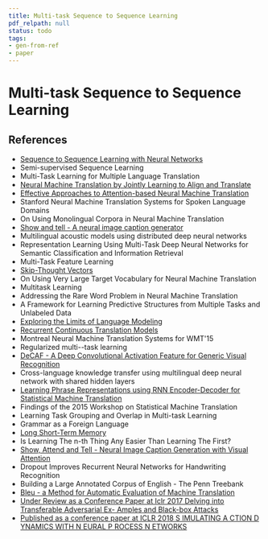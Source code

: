 ```yaml
---
title: Multi-task Sequence to Sequence Learning
pdf_relpath: null
status: todo
tags:
- gen-from-ref
- paper
---
```


# Multi-task Sequence to Sequence Learning

## References

- [Sequence to Sequence Learning with Neural Networks](./sequence-to-sequence-learning-with-neural-networks.md)
- Semi-supervised Sequence Learning
- Multi-Task Learning for Multiple Language Translation
- [Neural Machine Translation by Jointly Learning to Align and Translate](./neural-machine-translation-by-jointly-learning-to-align-and-translate.md)
- [Effective Approaches to Attention-based Neural Machine Translation](./effective-approaches-to-attention-based-neural-machine-translation.md)
- Stanford Neural Machine Translation Systems for Spoken Language Domains
- On Using Monolingual Corpora in Neural Machine Translation
- [Show and tell - A neural image caption generator](./show-and-tell-a-neural-image-caption-generator.md)
- Multilingual acoustic models using distributed deep neural networks
- Representation Learning Using Multi-Task Deep Neural Networks for Semantic Classification and Information Retrieval
- Multi-Task Feature Learning
- [Skip-Thought Vectors](./skip-thought-vectors.md)
- On Using Very Large Target Vocabulary for Neural Machine Translation
- Multitask Learning
- Addressing the Rare Word Problem in Neural Machine Translation
- A Framework for Learning Predictive Structures from Multiple Tasks and Unlabeled Data
- [Exploring the Limits of Language Modeling](./exploring-the-limits-of-language-modeling.md)
- [Recurrent Continuous Translation Models](./recurrent-continuous-translation-models.md)
- Montreal Neural Machine Translation Systems for WMT'15
- Regularized multi--task learning
- [DeCAF - A Deep Convolutional Activation Feature for Generic Visual Recognition](./decaf-a-deep-convolutional-activation-feature-for-generic-visual-recognition.md)
- Cross-language knowledge transfer using multilingual deep neural network with shared hidden layers
- [Learning Phrase Representations using RNN Encoder-Decoder for Statistical Machine Translation](./learning-phrase-representations-using-rnn-encoder-decoder-for-statistical-machine-translation.md)
- Findings of the 2015 Workshop on Statistical Machine Translation
- Learning Task Grouping and Overlap in Multi-task Learning
- Grammar as a Foreign Language
- [Long Short-Term Memory](./long-short-term-memory.md)
- Is Learning The n-th Thing Any Easier Than Learning The First?
- [Show, Attend and Tell - Neural Image Caption Generation with Visual Attention](./show-attend-and-tell-neural-image-caption-generation-with-visual-attention.md)
- Dropout Improves Recurrent Neural Networks for Handwriting Recognition
- Building a Large Annotated Corpus of English - The Penn Treebank
- [Bleu - a Method for Automatic Evaluation of Machine Translation](./bleu-a-method-for-automatic-evaluation-of-machine-translation.md)
- [Under Review as a Conference Paper at Iclr 2017 Delving into Transferable Adversarial Ex- Amples and Black-box Attacks](./under-review-as-a-conference-paper-at-iclr-2017-delving-into-transferable-adversarial-ex-amples-and-black-box-attacks.md)
- [Published as a conference paper at ICLR 2018 S IMULATING A CTION D YNAMICS WITH N EURAL P ROCESS N ETWORKS](./published-as-a-conference-paper-at-iclr-2018-s-imulating-a-ction-d-ynamics-with-n-eural-p-rocess-n-etworks.md)
